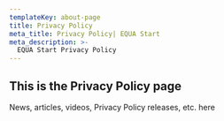 ```yaml
---
templateKey: about-page
title: Privacy Policy 
meta_title: Privacy Policy| EQUA Start
meta_description: >-
  EQUA Start Privacy Policy
---
```

## This is the Privacy Policy page

News, articles, videos, Privacy Policy releases, etc. here
